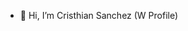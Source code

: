 - 👋 Hi, I’m Cristhian Sanchez (W Profile)


<!---
sanchezcri/sanchezcri is a ✨ special ✨ repository because its `README.md` (this file) appears on your GitHub profile.
You can click the Preview link to take a look at your changes.
--->
